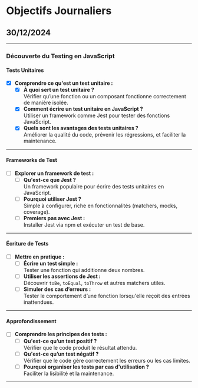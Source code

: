 # Objectifs Journaliers

## 30/12/2024

---

### Découverte du Testing en JavaScript

#### Tests Unitaires

- [x] **Comprendre ce qu'est un test unitaire :**
  - [x] **À quoi sert un test unitaire ?**  
         Vérifier qu’une fonction ou un composant fonctionne correctement de manière isolée.
  - [x] **Comment écrire un test unitaire en JavaScript ?**  
         Utiliser un framework comme Jest pour tester des fonctions JavaScript.
  - [x] **Quels sont les avantages des tests unitaires ?**  
         Améliorer la qualité du code, prévenir les régressions, et faciliter la maintenance.

---

#### Frameworks de Test

- [ ] **Explorer un framework de test :**
  - [ ] **Qu'est-ce que Jest ?**  
         Un framework populaire pour écrire des tests unitaires en JavaScript.
  - [ ] **Pourquoi utiliser Jest ?**  
         Simple à configurer, riche en fonctionnalités (matchers, mocks, coverage).
  - [ ] **Premiers pas avec Jest :**  
         Installer Jest via npm et exécuter un test de base.

---

#### Écriture de Tests

- [ ] **Mettre en pratique :**
  - [ ] **Écrire un test simple :**  
         Tester une fonction qui additionne deux nombres.
  - [ ] **Utiliser les assertions de Jest :**  
         Découvrir `toBe`, `toEqual`, `toThrow` et autres matchers utiles.
  - [ ] **Simuler des cas d’erreurs :**  
         Tester le comportement d’une fonction lorsqu'elle reçoit des entrées inattendues.

---

#### Approfondissement

- [ ] **Comprendre les principes des tests :**
  - [ ] **Qu'est-ce qu’un test positif ?**  
         Vérifier que le code produit le résultat attendu.
  - [ ] **Qu'est-ce qu’un test négatif ?**  
         Vérifier que le code gère correctement les erreurs ou les cas limites.
  - [ ] **Pourquoi organiser les tests par cas d'utilisation ?**  
         Faciliter la lisibilité et la maintenance.

---
